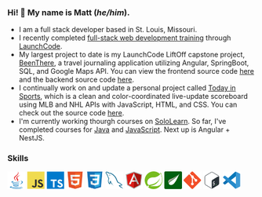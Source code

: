 ### Hi! 👋 My name is Matt (*he/him*). 

- I am a full stack developer based in St. Louis, Missouri.
- I recently completed [full-stack web development training](https://www.launchcode.org/assets/LC101_Syllabus-93bea34c8b5ae811b9b4c3f3d7f59d47c51e8bb5640d6f7b8c7a7f5b2b23514e.pdf) through [LaunchCode](https://www.launchcode.org/).
- My largest project to date is my LaunchCode LiftOff capstone project, [BeenThere](http://beenthere.s3-website.us-east-2.amazonaws.com/), a travel journaling application utilizing Angular, SpringBoot, SQL, and Google Maps API. You can view the frontend source code [here](https://github.com/mmckeever23/beenthere-frontend) and the backend source code [here](https://github.com/mmckeever23/backend).
- I continually work on and update a personal project called [Today in Sports](https://mmckeever23.github.io/Today-in-Sports/index.html), which is a clean and color-coordinated live-update scoreboard using MLB and NHL APIs with JavaScript, HTML, and CSS. You can check out the source code [here](https://github.com/mmckeever23/Today-in-Sports).
- I'm currently working thourgh courses on [SoloLearn](https://www.sololearn.com/). So far, I've completed courses for [Java](https://www.sololearn.com/certificates/CT-FNOAUWOG) and [JavaScript](https://www.sololearn.com/certificates/CT-DM2O21MY). Next up is Angular + NestJS.

### Skills

<a title="Java" href="https://en.wikipedia.org/wiki/Java_(programming_language)" target="_blank" rel="noreferrer"><img src="/images/icons/java_original.svg" width="36" height="36" alt="Java" /></a>
<a title="JavaScript" href="https://en.wikipedia.org/wiki/JavaScript" target="_blank" rel="noreferrer"><img src="/images/icons/javascript_original.svg" width="36" height="36" alt="JavaScript" /></a>
<a title="TypeScript" href="https://en.wikipedia.org/wiki/TypeScript" target="_blank" rel="noreferrer"><img src="/images/icons/typescript_original.svg" width="36" height="36" alt="TypeScript" /></a>
<a title="HTML" href="https://en.wikipedia.org/wiki/HTML5" target="_blank" rel="noreferrer"><img src="/images/icons/html5_original.svg" width="36" height="36" alt="HTML" /></a>
<a title="CSS" href="https://en.wikipedia.org/wiki/CSS" target="_blank" rel="noreferrer"><img src="/images/icons/css3_original.svg" width="36" height="36" alt="CSS" /></a>
<a title="MySQL" href="https://en.wikipedia.org/wiki/MySQL" target="_blank" rel="noreferrer"><img src="/images/icons/mysql_original.svg" width="36" height="36" alt="MySQL" /></a>
<a title="Angular" href="https://en.wikipedia.org/wiki/Angular_(web_framework)" target="_blank" rel="noreferrer"><img src="/images/icons/angularjs_original.svg" width="36" height="36" alt="Angular" /></a>
<a title="Spring" href="https://en.wikipedia.org/wiki/Spring_Framework" target="_blank" rel="noreferrer"><img src="/images/icons/spring_original.svg" width="36" height="36" alt="Spring" /></a>
<a title="Thymeleaf" href="https://en.wikipedia.org/wiki/Thymeleaf" target="_blank" rel="noreferrer"><img src="/images/icons/thymeleaf_original.png" width="36" height="36" alt="Thymeleaf" /></a>
<a title="Git" href="https://en.wikipedia.org/wiki/Git" target="_blank" rel="noreferrer"><img src="/images/icons/git_original.svg" width="36" height="36" alt="Git" /></a>
<a title="Bash" href="https://en.wikipedia.org/wiki/Bash_(Unix_shell)" target="_blank" rel="noreferrer"><img src="/images/icons/bash_original.svg" width="36" height="36" alt="Bash" /></a>
<a title="VS Code" href="https://en.wikipedia.org/wiki/Visual_Studio_Code" target="_blank" rel="noreferrer"><img src="/images/icons/vscode_original.svg" width="36" height="36" alt="VS Code" /></a>
</div>
